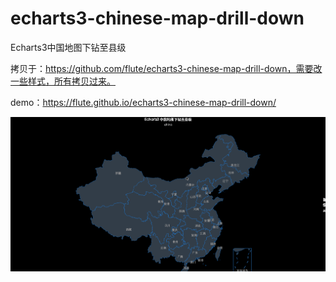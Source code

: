 # echarts3-chinese-map-drill-down
Echarts3中国地图下钻至县级

拷贝于：https://github.com/flute/echarts3-chinese-map-drill-down，需要改一些样式，所有拷贝过来。

demo：https://flute.github.io/echarts3-chinese-map-drill-down/

![map drill down](./static/img/map.gif)
